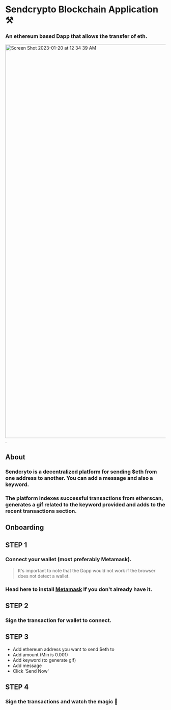 # Sendcrypto Blockchain Application :hammer_and_pick:	
### An ethereum based Dapp that allows the transfer of eth.
<img width="1231" alt="Screen Shot 2023-01-20 at 12 34 39 AM" src="https://user-images.githubusercontent.com/52081346/213586077-c32fabb6-45b5-4b8d-995d-63bb0bffe7eb.png">.
## About
### **Sendcryto** is a decentralized platform for sending $eth from one address to another. You can add a message and also a keyword.
### The platform indexes successful transactions from etherscan, generates a gif related to the keyword provided and adds to the recent transactions section.
## Onboarding 
## STEP 1
### Connect your wallet (most preferably Metamask).
> It's important to note that the Dapp would not work if the browser does not detect a wallet.
### Head here to install [Metamask](https://metamask.io/) If you don't already have it.
## STEP 2
### Sign the transaction for wallet to connect.
## STEP 3
* Add ethereum address you want to send $eth to
* Add amount (Min is 0.001)
* Add keyword (to generate gif)
* Add message
* Click 'Send Now'
## STEP 4
### Sign the transactions and watch the magic :mage:
